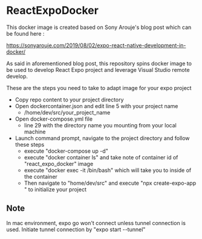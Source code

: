 # ReactExpoDocker


This docker image is created based on Sony Arouje's blog post which can be found here :

https://sonyarouje.com/2019/08/02/expo-react-native-development-in-docker/

As said in aforementioned blog post, this repository spins docker image to be used
to develop React Expo project and leverage Visual Studio remote develop.

These are the steps you need to take to adapt image for your expo project
- Copy repo content to your project directory
- Open dockercontainer.json and edit line 5 with your project name
  - /home/dev/src/your_project_name
- Open docker-compose.yml file
  - line 29 with the directory name you mounting from your local machine
- Launch command prompt, navigate to the project directory and follow these steps
  - execute "docker-compose up -d"
  - execute "docker container ls" and take note of container id of "react_expo_docker" image
  - execute "docker exec -it <container id from the previous step> /bin/bash" which will take you to inside of the container
  - Then navigate to "home/dev/src" and execute "npx create-expo-app <your project name>" to initialize your project

Note
-----

In mac environment, expo go won't connect unless tunnel connection is used. Initiate tunnel connection by "expo start --tunnel"
